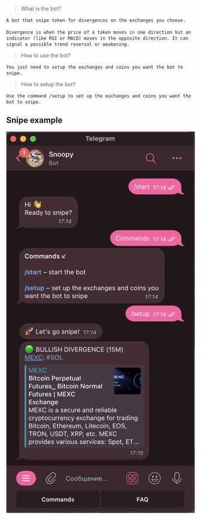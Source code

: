 > What is the bot?

    A bot that snipe token for divergences on the exchanges you choose.
    
    Divergence is when the price of a token moves in one direction but an indicator (like RSI or MACD) moves in the opposite direction. It can signal a possible trend reversal or weakening.


> How to use the bot?

    You just need to setup the exchanges and coins you want the bot to snipe.

> How to setup the bot?

    Use the command /setup to set up the exchanges and coins you want the bot to snipe.


Snipe example
---

[![Snipe Example](snipe-example.png)](https://t.me/CSnoopyBot)
